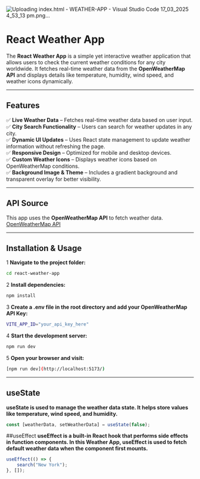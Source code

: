 
![Uploading index.html - WEATHER-APP - Visual Studio Code 17_03_2025 4_53_13 pm.png…]()

# React Weather App  

The **React Weather App** is a simple yet interactive weather application that allows users to check the current weather conditions for any city worldwide. It fetches real-time weather data from the **OpenWeatherMap API** and displays details like temperature, humidity, wind speed, and weather icons dynamically.

---

## Features  

✅ **Live Weather Data** – Fetches real-time weather data based on user input.  
✅ **City Search Functionality** – Users can search for weather updates in any city.  
✅ **Dynamic UI Updates** – Uses React state management to update weather information without refreshing the page.  
✅ **Responsive Design** – Optimized for mobile and desktop devices.  
✅ **Custom Weather Icons** – Displays weather icons based on OpenWeatherMap conditions.  
✅ **Background Image & Theme** – Includes a gradient background and transparent overlay for better visibility.  

---

## API Source  

This app uses the **OpenWeatherMap API** to fetch weather data.  
[OpenWeatherMap API](https://api.openweathermap.org/data/2.5/weather?q={city}&units=metric&appid={API_KEY})

---

## Installation & Usage  

1 **Navigate to the project folder:**  
```bash
cd react-weather-app
```
2 **Install dependencies:**
```bash
npm install
```
3 **Create a .env file in the root directory and add your OpenWeatherMap API Key:**
```bash
VITE_APP_ID="your_api_key_here"
```
4 **Start the development server:**
```bash
npm run dev
```
5 **Open your browser and visit:**
```bash
[npm run dev](http://localhost:5173/)
```

---

## useState
**useState is used to manage the weather data state. It helps store values like temperature, wind speed, and humidity.**
```js
const [weatherData, setWeatherData] = useState(false);
```

##useEffect
**useEffect is a built-in React hook that performs side effects in function components. In this Weather App, useEffect is used to fetch default weather data when the component first mounts.**
```js
useEffect(() => {
    search("New York");
}, []);
```
